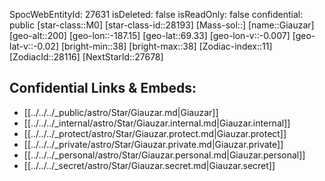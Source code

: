 ﻿---
location: [69.33,187.15,200]
type: Star
tags:
- astro/Star

---
SpocWebEntityId: 27631
isDeleted: false
isReadOnly: false
confidential: public
[star-class::M0]
[star-class-id::28193]
[Mass-sol::]
[name::Giauzar]
[geo-alt::200]
[geo-lon::-187.15]
[geo-lat::69.33]
[geo-lon-v::-0.007]
[geo-lat-v::-0.02]
[bright-min::38]
[bright-max::38]
[Zodiac-index::11]
[ZodiacId::28116]
[NextStarId::27678]



## Confidential Links & Embeds: 
- [[../../../_public/astro/Star/Giauzar.md|Giauzar]] 
- [[../../../_internal/astro/Star/Giauzar.internal.md|Giauzar.internal]] 
- [[../../../_protect/astro/Star/Giauzar.protect.md|Giauzar.protect]] 
- [[../../../_private/astro/Star/Giauzar.private.md|Giauzar.private]] 
- [[../../../_personal/astro/Star/Giauzar.personal.md|Giauzar.personal]] 
- [[../../../_secret/astro/Star/Giauzar.secret.md|Giauzar.secret]]

